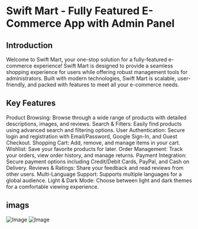 # Swift Mart - Fully Featured E-Commerce App with Admin Panel

## Introduction

Welcome to Swift Mart, your one-stop solution for a fully-featured e-commerce experience! Swift Mart is designed to provide a seamless shopping experience for users while offering robust management tools for administrators. Built with modern technologies, Swift Mart is scalable, user-friendly, and packed with features to meet all your e-commerce needs.

## Key Features

Product Browsing: Browse through a wide range of products with detailed descriptions, images, and reviews.
Search & Filters: Easily find products using advanced search and filtering options.
User Authentication: Secure login and registration with Email/Password, Google Sign-In, and Guest Checkout.
Shopping Cart: Add, remove, and manage items in your cart.
Wishlist: Save your favorite products for later.
Order Management: Track your orders, view order history, and manage returns.
Payment Integration: Secure payment options including Credit/Debit Cards, PayPal, and Cash on Delivery.
Reviews & Ratings: Share your feedback and read reviews from other users.
Multi-Language Support: Supports multiple languages for a global audience.
Light & Dark Mode: Choose between light and dark themes for a comfortable viewing experience.


## imags
![Image](https://github.com/user-attachments/assets/97006cc3-e727-43ad-b9da-cf8ac7bec7d7)
![Image](https://github.com/user-attachments/assets/cbe4c0b8-350f-448b-afd5-e54e00a77f92)
